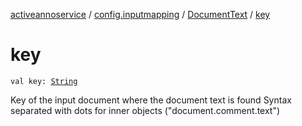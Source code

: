 [activeannoservice](../../index.md) / [config.inputmapping](../index.md) / [DocumentText](index.md) / [key](./key.md)

# key

`val key: `[`String`](https://kotlinlang.org/api/latest/jvm/stdlib/kotlin/-string/index.html)

Key of the input document where the document text is found
Syntax separated with dots for inner objects ("document.comment.text")

